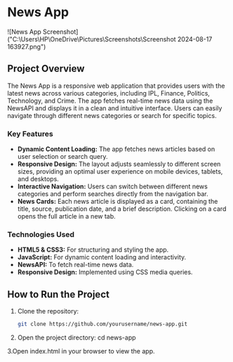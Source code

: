 # News App

![News App Screenshot]("C:\Users\HP\OneDrive\Pictures\Screenshots\Screenshot 2024-08-17 163927.png")

## Project Overview

The News App is a responsive web application that provides users with the latest news across various categories, including IPL, Finance, Politics, Technology, and Crime. The app fetches real-time news data using the NewsAPI and displays it in a clean and intuitive interface. Users can easily navigate through different news categories or search for specific topics.

### Key Features

- **Dynamic Content Loading:** The app fetches news articles based on user selection or search query.
- **Responsive Design:** The layout adjusts seamlessly to different screen sizes, providing an optimal user experience on mobile devices, tablets, and desktops.
- **Interactive Navigation:** Users can switch between different news categories and perform searches directly from the navigation bar.
- **News Cards:** Each news article is displayed as a card, containing the title, source, publication date, and a brief description. Clicking on a card opens the full article in a new tab.

### Technologies Used

- **HTML5 & CSS3:** For structuring and styling the app.
- **JavaScript:** For dynamic content loading and interactivity.
- **NewsAPI:** To fetch real-time news data.
- **Responsive Design:** Implemented using CSS media queries.

## How to Run the Project

1. Clone the repository:
   ```bash
   git clone https://github.com/yourusername/news-app.git

2. Open the project directory:
  cd news-app

3.Open index.html in your browser to view the app.



